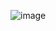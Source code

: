 ![image](https://github.com/LeonardoDanna/Git/assets/36389555/b595f06e-9573-4c32-a176-5c4cbf84fd77)
